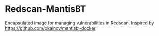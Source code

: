 # Redscan-MantisBT

Encapsulated image for managing vulnerabilities in Redscan. Inspired by https://github.com/okainov/mantisbt-docker
